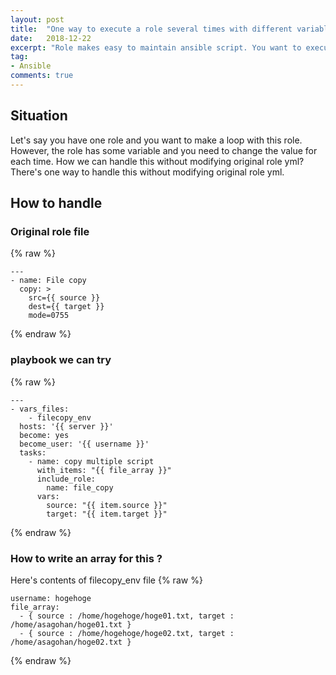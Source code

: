 ```yaml
---
layout: post
title:  "One way to execute a role several times with different variable in Ansible"
date:   2018-12-22
excerpt: "Role makes easy to maintain ansible script. You want to execute same role with different variable several times. How can we write such code?"
tag:
- Ansible 
comments: true
--- 
```


## Situation
Let's say you have one role and you want to make a loop with this role. 
However, the role has some variable and you need to change the value for each time.
How we can handle this without modifying original role yml?
There's one way to handle this without modifying original role yml.

## How to handle
### Original role file
{% raw %}
```
---
- name: File copy
  copy: >
    src={{ source }}
    dest={{ target }}
    mode=0755
```
{% endraw %}

### playbook we can try
{% raw %}
```
---
- vars_files:
    - filecopy_env
  hosts: '{{ server }}'
  become: yes
  become_user: '{{ username }}'
  tasks:
    - name: copy multiple script
      with_items: "{{ file_array }}"
      include_role:
        name: file_copy
      vars:
        source: "{{ item.source }}"
        target: "{{ item.target }}"
```
{% endraw %}

### How to write an array for this ?
Here's contents of filecopy_env file
{% raw %}
```
username: hogehoge
file_array:
  - { source : /home/hogehoge/hoge01.txt, target : /home/asagohan/hoge01.txt }
  - { source : /home/hogehoge/hoge02.txt, target : /home/asagohan/hoge02.txt }

```
{% endraw %}

